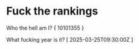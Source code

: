# Fuck the rankings

Who the hell am I?
{ 10101355 }

What fucking year is it?
[ 2025-03-25T09:30:00Z ]
